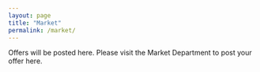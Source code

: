 ```yaml
---
layout: page
title: "Market"
permalink: /market/
---
```


Offers will be posted here. Please visit the Market Department to post your offer here.
